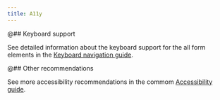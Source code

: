 ```yaml
---
title: A11y
---
```


@## Keyboard support

See detailed information about the keyboard support for the all form elements in the [Keyboard navigation guide](/core-principles/a11y/a11y-keyboard/).

@## Other recommendations

See more accessibility recommendations in the commom [Accessibility guide](/core-principles/a11y/).
